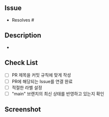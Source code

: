 ## Issue

- Resolves #

## Description

-

## Check List

- [ ] PR 제목을 커밋 규칙에 맞게 작성
- [ ] PR에 해당되는 Issue를 연결 완료
- [ ] 적절한 라벨 설정
- [ ] "main" 브랜치의 최신 상태를 반영하고 있는지 확인

## Screenshot
